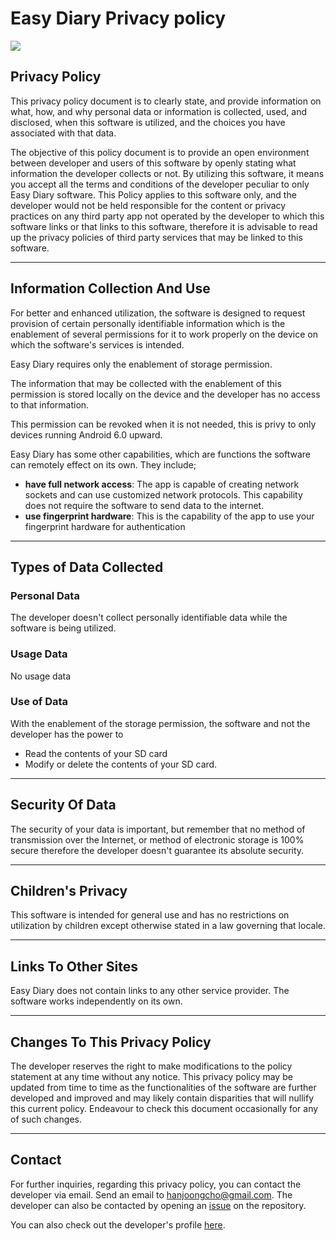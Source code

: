 # Easy Diary Privacy policy
<img src="https://raw.githubusercontent.com/hanjoongcho/aaf-easydiary/master/app/src/main/res/mipmap-xxhdpi/ic_launcher.png">   


## Privacy Policy

This privacy policy document is to clearly state, and provide information on what, how, and why personal data or information is collected, used, and disclosed, when this software is utilized, and the choices you have associated with that data. 

The objective of this policy document is to provide an open environment between developer and users of this software by openly stating what information the developer collects or not. By utilizing this software, it means you accept all the terms and conditions of the developer peculiar to only Easy Diary software. This Policy applies to this software only, and the developer would not be held responsible for the content or privacy practices on any third party app not operated by the developer to which this software links or that links to this software, therefore it is advisable to read up the privacy policies of third party services that may be linked to this software. 

---

## Information Collection And Use

For better and enhanced utilization, the software is designed to request provision of certain personally identifiable information which is the enablement of several permissions for it to work properly on the device on which the software's services is intended.
  
Easy Diary requires only the enablement of storage permission.

The information that may be collected with the enablement of this permission is stored locally on the device and the developer has no access to that information.

This permission can be revoked when it is not needed, this is privy to only devices running Android 6.0 upward. 


Easy Diary has some other capabilities, which are functions the software can remotely effect on its own. They include;

- **have full network access**: The app is capable of creating network sockets and can use customized network protocols. This capability does not require the software to send data to the internet.
- **use fingerprint hardware**: This is the capability of the app to use your fingerprint hardware for authentication

---

## Types of Data Collected

### Personal Data

The developer doesn't collect personally identifiable data while the software is being utilized.

### Usage Data

No usage data

### Use of Data
    
With the enablement of the storage permission, the software and not the developer has the power to 
- Read the contents of your SD card
- Modify or delete the contents of your SD card.

---

## Security Of Data

The security of your data is important, but remember that no method of transmission over the Internet, or method of electronic storage is 100% secure therefore the developer doesn't guarantee its absolute security. 

---


## Children's Privacy

This software is intended for general use and has no restrictions on utilization by children except otherwise stated in a law governing that locale. 

---

## Links To Other Sites

Easy Diary does not contain links to any other service provider. The software works independently on its own.
 
---

## Changes To This Privacy Policy

The developer reserves the right to make modifications to the policy statement at any time without any notice. This privacy policy may be updated from time to time as the functionalities of the software are further developed and improved and may likely contain disparities that will nullify this current policy. Endeavour to check this document occasionally for any of such changes.

---
      
## Contact 

For further inquiries, regarding this privacy policy, you can contact the developer via email. Send an email to hanjoongcho@gmail.com. The developer can also be contacted by opening an [issue](https://github.com/hanjoongcho/aaf-easydiary/issues/new) on the repository.

You can also check out the developer's profile [here](https://github.com/hanjoongcho).

